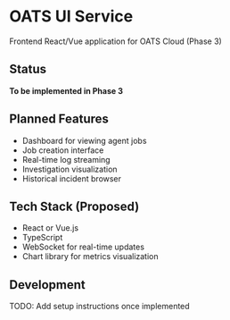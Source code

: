 # OATS UI Service

Frontend React/Vue application for OATS Cloud (Phase 3)

## Status
**To be implemented in Phase 3**

## Planned Features
- Dashboard for viewing agent jobs
- Job creation interface
- Real-time log streaming
- Investigation visualization
- Historical incident browser

## Tech Stack (Proposed)
- React or Vue.js
- TypeScript
- WebSocket for real-time updates
- Chart library for metrics visualization

## Development
TODO: Add setup instructions once implemented
